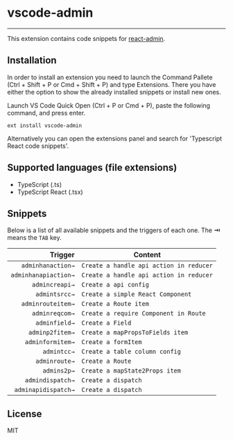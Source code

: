 # vscode-admin

-------------------

This extension contains code snippets for [react-admin](https://github.com/infeng/inf-fed-dev#inf-react-admin-appname-options).

## Installation

In order to install an extension you need to launch the Command Pallete (Ctrl + Shift + P or Cmd + Shift + P) and type Extensions.
There you have either the option to show the already installed snippets or install new ones.

Launch VS Code Quick Open (Ctrl + P or Cmd + P), paste the following command, and press enter.

`ext install vscode-admin`

Alternatively you can open the extensions panel and search for 'Typescript React code snippets'.

## Supported languages (file extensions)

* TypeScript (.ts)
* TypeScript React (.tsx)

## Snippets

Below is a list of all available snippets and the triggers of each one. The **⇥** means the `TAB` key.

| Trigger  | Content |
| -------: | ------- |
| `adminhanaction→` | `Create a handle api action in reducer` |
| `adminhanapiaction→`| `Create a handle api action in reducer` |
| `admincreapi→`| `Create a api config` |
| `admintsrcc→` | `Create a simple React Component` |
| `adminrouteitem→` | `Create a Route item` |
| `adminreqcom→`  | `Create a require Component in Route` |
| `adminfield→`   | `Create a Field` |
| `adminp2fitem→`   | `Create a mapPropsToFields item` |
| `adminformitem→`   | `Create a formItem` |
| `admintcc→`   | `Create a table column config` |
| `adminroute→`   | `Create a Route` |
| `admins2p→`  | `Create a mapState2Props item` |
| `admindispatch→`  | `Create a dispatch` |
| `adminapidispatch→`  | `Create a dispatch` |

## License

MIT